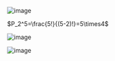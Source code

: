 ![image](https://github.com/user-attachments/assets/fb7686ed-b687-461c-91b9-279ab64418ce)

$P_2^5=\frac{5!}{(5-2)!}=5\times4$

![image](https://github.com/user-attachments/assets/0464c29a-5112-424e-9c0b-4efda9535b48)

![image](https://github.com/user-attachments/assets/aa59002d-2f00-4c9f-a0ff-cf1ecfba991a)
